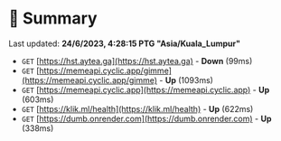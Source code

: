 # 📖 Summary
Last updated: **24/6/2023, 4:28:15 PTG "Asia/Kuala_Lumpur"**

- `GET` [https://hst.aytea.ga](https://hst.aytea.ga) - **Down** (99ms)
- `GET` [https://memeapi.cyclic.app/gimme](https://memeapi.cyclic.app/gimme) - **Up** (1093ms)
- `GET` [https://memeapi.cyclic.app](https://memeapi.cyclic.app) - **Up** (603ms)
- `GET` [https://klik.ml/health](https://klik.ml/health) - **Up** (622ms)
- `GET` [https://dumb.onrender.com](https://dumb.onrender.com) - **Up** (338ms)
